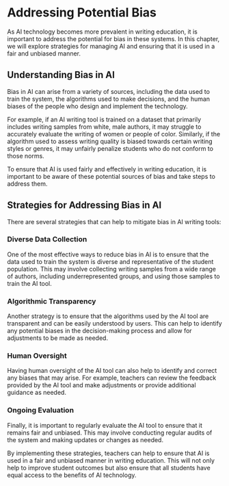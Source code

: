 Addressing Potential Bias
======================================================================

As AI technology becomes more prevalent in writing education, it is important to address the potential for bias in these systems. In this chapter, we will explore strategies for managing AI and ensuring that it is used in a fair and unbiased manner.

Understanding Bias in AI
------------------------

Bias in AI can arise from a variety of sources, including the data used to train the system, the algorithms used to make decisions, and the human biases of the people who design and implement the technology.

For example, if an AI writing tool is trained on a dataset that primarily includes writing samples from white, male authors, it may struggle to accurately evaluate the writing of women or people of color. Similarly, if the algorithm used to assess writing quality is biased towards certain writing styles or genres, it may unfairly penalize students who do not conform to those norms.

To ensure that AI is used fairly and effectively in writing education, it is important to be aware of these potential sources of bias and take steps to address them.

Strategies for Addressing Bias in AI
------------------------------------

There are several strategies that can help to mitigate bias in AI writing tools:

### Diverse Data Collection

One of the most effective ways to reduce bias in AI is to ensure that the data used to train the system is diverse and representative of the student population. This may involve collecting writing samples from a wide range of authors, including underrepresented groups, and using those samples to train the AI tool.

### Algorithmic Transparency

Another strategy is to ensure that the algorithms used by the AI tool are transparent and can be easily understood by users. This can help to identify any potential biases in the decision-making process and allow for adjustments to be made as needed.

### Human Oversight

Having human oversight of the AI tool can also help to identify and correct any biases that may arise. For example, teachers can review the feedback provided by the AI tool and make adjustments or provide additional guidance as needed.

### Ongoing Evaluation

Finally, it is important to regularly evaluate the AI tool to ensure that it remains fair and unbiased. This may involve conducting regular audits of the system and making updates or changes as needed.

By implementing these strategies, teachers can help to ensure that AI is used in a fair and unbiased manner in writing education. This will not only help to improve student outcomes but also ensure that all students have equal access to the benefits of AI technology.
